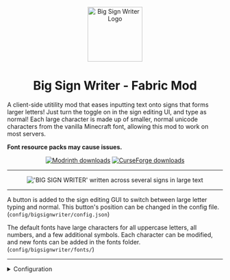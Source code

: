 <p align="center"><img width="128" alt="Big Sign Writer Logo" src="https://github.com/user-attachments/assets/3e093f83-022e-42f4-96b5-39fac32d204c"></p>

<h1 align="center">Big Sign Writer - Fabric Mod</h1>

A client-side utitility mod that eases inputting text onto signs that forms larger letters! Just turn the toggle on in the sign editing UI, and type as normal! Each large character is made up of smaller, normal unicode characters from the vanilla Minecraft font, allowing this mod to work on most servers.

**Font resource packs may cause issues.**

<p align="center">
 <a href="https://modrinth.com/mod/bigsignwriter"><img src="https://img.shields.io/badge/Modrinth-00AF5C?style=for-the-badge&logo=modrinth&labelColor=16181C" alt="Modrinth downloads"></a>
 <a href="https://curseforge.com/minecraft/mc-mods/big-sign-writer"><img src="https://img.shields.io/badge/CurseForge-F16436?style=for-the-badge&logo=curseforge&labelColor=0D0D0D" alt="CurseForge downloads"></a>
</p>

<hr>

<p align="center">
<img alt="'BIG SIGN WRITER' written across several signs in large text" src="https://cdn.modrinth.com/data/cached_images/e349049404a0248aae271832dce2551e29134458_0.webp">
</p>

<hr>

A button is added to the sign editing GUI to switch between large letter typing and normal. This button's position can be changed in the config file. (`config/bigsignwriter/config.json`)

The default fonts have large characters for all uppercase letters, all numbers, and a few additional symbols. Each character can be modified, and new fonts can be added in the fonts folder. (`config/bigsignwriter/fonts/`)

<hr>
<details>
<summary>Configuration</summary>
<br>
The config and font files are loaded once at runtime, and are reloaded every time you hit the 'Reload' button in the sign editing screen.

<hr>

### `config/bigsignwriter/config.json`
Contains coordinates to render the 'big characters' button at.
Also contains `characterSeparator`, which dictates what should separate each of the large characters, which is a single space by default.

<hr>

### `config/bigsignwriter/fonts/`
Three fonts are bundled in by default: `default.json`, `retro.json` and `sharp.json`.
These contain a `"name":""` field, an optional `"characterSeparator":""` field which determines which character(s) to use in between letters, and a `"characters":{}` field containing every large character and the normal character they represent. You may add additional characters, as long as what you want replaced is a single, typeable character. You may also add new fonts as jsons inside `config/bigsignwriter/fonts/`.

When editing/creating large characters, it is important that each line is the exact same width to maintain alignment. Different fonts will have different widths for different characters, so it is a good idea to make these directly inside Minecraft, and then copy each line into the config file.

The default 'T' is a good example, the top line is 3 blocks, which are 9 pixels wide each, making for a total of 27 pixels. Each subsequent line has one block, then on both sides of the block there is 1 space (4 pixels wide), and 1 "thin space" (5 pixels wide), bringing the total in line at 27.

To check that your alignment is good, I like to copy three blocks `███` onto both sides of each line, then modify each line until all the blocks are in line with each other.

A massively helpful tool to aid in this process is [Symbol Chat](https://modrinth.com/mod/symbol-chat), which adds a menu where you can filter every available unicode character by their width, among other things.

</details>


